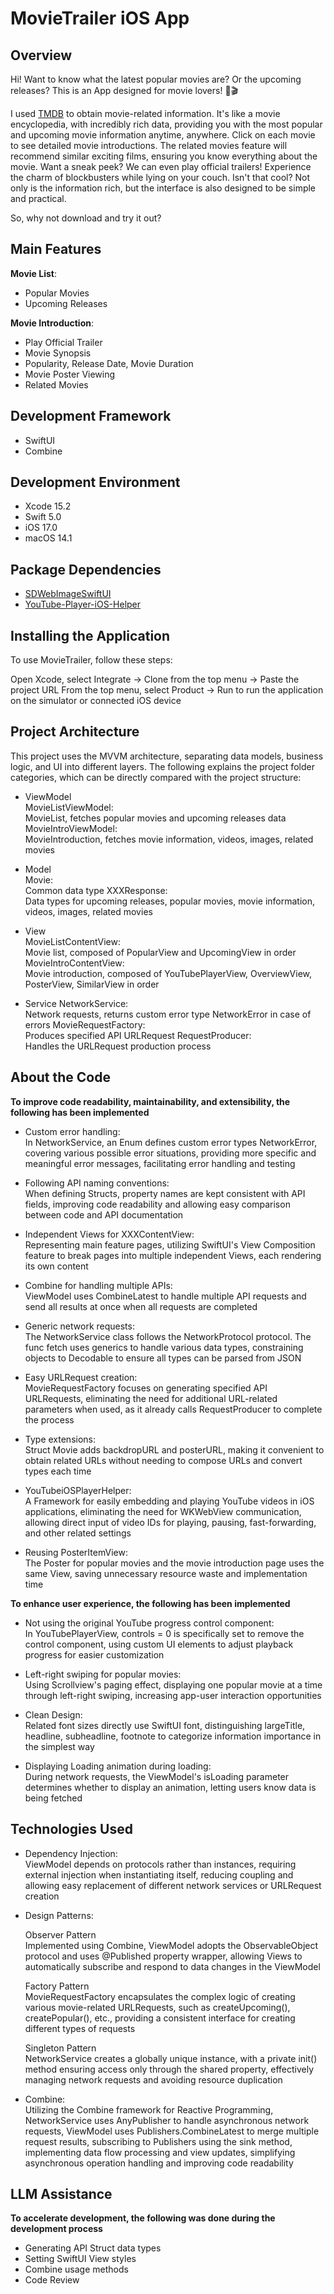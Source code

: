 # MovieTrailer iOS App

## Overview

Hi! Want to know what the latest popular movies are? Or the upcoming releases? This is an App designed for movie lovers! 🍿🎬

I used [TMDB](https://developer.themoviedb.org/docs/getting-started) to obtain movie-related information. It's like a movie encyclopedia, with incredibly rich data, providing you with the most popular and upcoming movie information anytime, anywhere.
Click on each movie to see detailed movie introductions. The related movies feature will recommend similar exciting films, ensuring you know everything about the movie. Want a sneak peek? We can even play official trailers! Experience the charm of blockbusters while lying on your couch. Isn't that cool? Not only is the information rich, but the interface is also designed to be simple and practical.

So, why not download and try it out?

## Main Features

**Movie List**:
- Popular Movies
- Upcoming Releases

**Movie Introduction**:
- Play Official Trailer
- Movie Synopsis
- Popularity, Release Date, Movie Duration
- Movie Poster Viewing
- Related Movies

## Development Framework
- SwiftUI
- Combine

## Development Environment

- Xcode 15.2  
- Swift 5.0  
- iOS 17.0  
- macOS 14.1  

## Package Dependencies

- [SDWebImageSwiftUI](https://github.com/SDWebImage/SDWebImageSwiftUI)
- [YouTube-Player-iOS-Helper](https://github.com/youtube/youtube-ios-player-helper)

## Installing the Application

To use MovieTrailer, follow these steps:

Open Xcode, select Integrate -> Clone from the top menu -> Paste the project URL
From the top menu, select Product -> Run to run the application on the simulator or connected iOS device

## Project Architecture

This project uses the MVVM architecture, separating data models, business logic, and UI into different layers. The following explains the project folder categories, which can be directly compared with the project structure:

- ViewModel  
  MovieListViewModel:    
  MovieList, fetches popular movies and upcoming releases data  
  MovieIntroViewModel:  
  MovieIntroduction, fetches movie information, videos, images, related movies  

- Model  
  Movie:  
  Common data type
  XXXResponse:  
  Data types for upcoming releases, popular movies, movie information, videos, images, related movies

- View  
  MovieListContentView:  
  Movie list, composed of PopularView and UpcomingView in order  
  MovieIntroContentView:  
  Movie introduction, composed of YouTubePlayerView, OverviewView, PosterView, SimilarView in order

- Service
  NetworkService:  
  Network requests, returns custom error type NetworkError in case of errors
  MovieRequestFactory:  
  Produces specified API URLRequest
  RequestProducer:  
  Handles the URLRequest production process

## About the Code

**To improve code readability, maintainability, and extensibility, the following has been implemented**

- Custom error handling:  
In NetworkService, an Enum defines custom error types NetworkError, covering various possible error situations, providing more specific and meaningful error messages, facilitating error handling and testing

- Following API naming conventions:  
When defining Structs, property names are kept consistent with API fields, improving code readability and allowing easy comparison between code and API documentation

- Independent Views for XXXContentView:  
Representing main feature pages, utilizing SwiftUI's View Composition feature to break pages into multiple independent Views, each rendering its own content

- Combine for handling multiple APIs:  
ViewModel uses CombineLatest to handle multiple API requests and send all results at once when all requests are completed

- Generic network requests:  
The NetworkService class follows the NetworkProtocol protocol. The func fetch uses generics to handle various data types, constraining objects to Decodable to ensure all types can be parsed from JSON

- Easy URLRequest creation:  
MovieRequestFactory focuses on generating specified API URLRequests, eliminating the need for additional URL-related parameters when used, as it already calls RequestProducer to complete the process

- Type extensions:  
Struct Movie adds backdropURL and posterURL, making it convenient to obtain related URLs without needing to compose URLs and convert types each time

- YouTubeiOSPlayerHelper:  
A Framework for easily embedding and playing YouTube videos in iOS applications, eliminating the need for WKWebView communication, allowing direct input of video IDs for playing, pausing, fast-forwarding, and other related settings

- Reusing PosterItemView:  
The Poster for popular movies and the movie introduction page uses the same View, saving unnecessary resource waste and implementation time

**To enhance user experience, the following has been implemented**

- Not using the original YouTube progress control component:  
In YouTubePlayerView, controls = 0 is specifically set to remove the control component, using custom UI elements to adjust playback progress for easier customization

- Left-right swiping for popular movies:  
Using Scrollview's paging effect, displaying one popular movie at a time through left-right swiping, increasing app-user interaction opportunities

- Clean Design:  
Related font sizes directly use SwiftUI font, distinguishing largeTitle, headline, subheadline, footnote to categorize information importance in the simplest way

- Displaying Loading animation during loading:  
During network requests, the ViewModel's isLoading parameter determines whether to display an animation, letting users know data is being fetched

## Technologies Used

- Dependency Injection:  
ViewModel depends on protocols rather than instances, requiring external injection when instantiating itself, reducing coupling and allowing easy replacement of different network services or URLRequest creation

- Design Patterns:

  Observer Pattern  
Implemented using Combine, ViewModel adopts the ObservableObject protocol and uses @Published property wrapper, allowing Views to automatically subscribe and respond to data changes in the ViewModel

  Factory Pattern  
MovieRequestFactory encapsulates the complex logic of creating various movie-related URLRequests, such as createUpcoming(), createPopular(), etc., providing a consistent interface for creating different types of requests

  Singleton Pattern  
NetworkService creates a globally unique instance, with a private init() method ensuring access only through the shared property, effectively managing network requests and avoiding resource duplication

- Combine:  
Utilizing the Combine framework for Reactive Programming, NetworkService uses AnyPublisher to handle asynchronous network requests, ViewModel uses Publishers.CombineLatest to merge multiple request results, subscribing to Publishers using the sink method, implementing data flow processing and view updates, simplifying asynchronous operation handling and improving code readability

## LLM Assistance

**To accelerate development, the following was done during the development process**

- Generating API Struct data types
- Setting SwiftUI View styles
- Combine usage methods
- Code Review
